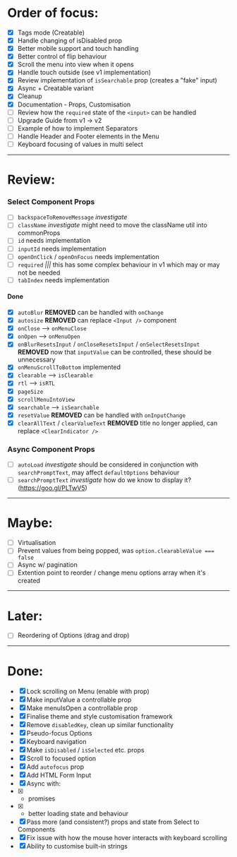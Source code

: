 # Order of focus:

* [x] Tags mode (Creatable)
* [x] Handle changing of isDisabled prop
* [x] Better mobile support and touch handling
* [x] Better control of flip behaviour
* [x] Scroll the menu into view when it opens
* [x] Handle touch outside (see v1 implementation)
* [x] Review implementation of `isSearchable` prop (creates a "fake" input)
* [x] Async + Creatable variant
* [x] Cleanup
* [x] Documentation - Props, Customisation
* [ ] Review how the `required` state of the `<input>` can be handled
* [ ] Upgrade Guide from v1 -> v2
* [ ] Example of how to implement Separators
* [ ] Handle Header and Footer elements in the Menu
* [ ] Keyboard focusing of values in multi select

---

# Review:

### Select Component Props

* [ ] `backspaceToRemoveMessage` _investigate_
* [ ] `className` _investigate_ might need to move the className util into commonProps
* [ ] `id` needs implementation
* [ ] `inputId` needs implementation
* [ ] `openOnClick` / `openOnFocus` needs implementation
* [ ] `required` _|||_ this has some complex behaviour in v1 which may or may not be needed
* [ ] `tabIndex` needs implementation

#### Done

* [x] `autoBlur` **REMOVED** can be handled with `onChange`
* [x] `autosize` **REMOVED** can replace `<Input />` component
* [x] `onClose` --> `onMenuClose`
* [x] `onOpen` --> `onMenuOpen`
* [x] `onBlurResetsInput` / `onCloseResetsInput` / `onSelectResetsInput` **REMOVED** now that `inputValue` can be controlled, these should be unnecessary
* [x] `onMenuScrollToBottom` implemented
* [x] `clearable` --> `isClearable`
* [x] `rtl` --> `isRTL`
* [x] `pageSize`
* [x] `scrollMenuIntoView`
* [x] `searchable` --> `isSearchable`
* [x] `resetValue` **REMOVED** can be handled with `onInputChange`
* [x] `clearAllText` / `clearValueText` **REMOVED** title no longer applied, can replace `<ClearIndicator />`

### Async Component Props

* [ ] `autoLoad` _investigate_ should be considered in conjunction with `searchPromptText`, may affect `defaultOptions` behaviour
* [ ] `searchPromptText` _investigate_ how do we know to display it? (https://goo.gl/PLTwV5)

---

# Maybe:

* [ ] Virtualisation
* [ ] Prevent values from being popped, was `option.clearableValue === false`
* [ ] Async w/ pagination
* [ ] Extention point to reorder / change menu options array when it's created

---

# Later:

* [ ] Reordering of Options (drag and drop)

---

# Done:

* [x] Lock scrolling on Menu (enable with prop)
* [x] Make inputValue a controllable prop
* [x] Make menuIsOpen a controllable prop
* [x] Finalise theme and style customisation framework
* [x] Remove `disabledKey`, clean up similar functionality
* [x] Pseudo-focus Options
* [x] Keyboard navigation
* [x] Make `isDisabled` / `isSelected` etc. props
* [x] Scroll to focused option
* [x] Add `autofocus` prop
* [x] Add HTML Form Input
* [x] Async with:
* [x] * promises
* [x] * better loading state and behaviour
* [x] Pass more (and consistent?) props and state from Select to Components
* [x] Fix issue with how the mouse hover interacts with keyboard scrolling
* [x] Ability to customise built-in strings
